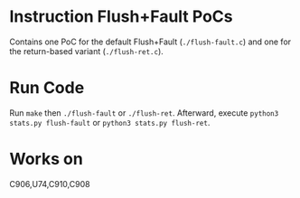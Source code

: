 # Instruction Flush+Fault PoCs

Contains one PoC for the default Flush+Fault (`./flush-fault.c`) and one for the return-based variant (`./flush-ret.c`).


# Run Code
Run `make` then `./flush-fault` or `./flush-ret`.
Afterward, execute `python3 stats.py flush-fault` or `python3 stats.py flush-ret`.

# Works on 
C906,U74,C910,C908